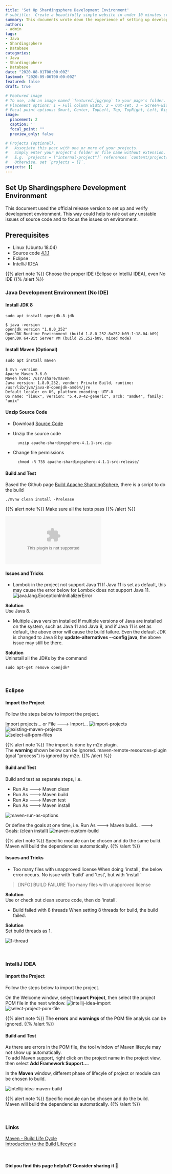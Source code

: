 ```yaml
---
title: 'Set Up Shardingsphere Development Environment'
# subtitle: 'Create a beautifully simple website in under 10 minutes :rocket:'
summary: This documents wrote down the experience of setting up development environment for Shardingsphere.
authors:
- admin
tags:
- Java
- Shardingsphere
- Database
categories:
- Java
- Shardingsphere
- Database
date: "2020-08-01T00:00:00Z"
lastmod: "2020-09-06T00:00:00Z"
featured: false
draft: true

# Featured image
# To use, add an image named `featured.jpg/png` to your page's folder.
# Placement options: 1 = Full column width, 2 = Out-set, 3 = Screen-width
# Focal point options: Smart, Center, TopLeft, Top, TopRight, Left, Right, BottomLeft, Bottom, BottomRight
image:
  placement: 2
  caption: ''
  focal_point: ""
  preview_only: false

# Projects (optional).
#   Associate this post with one or more of your projects.
#   Simply enter your project's folder or file name without extension.
#   E.g. `projects = ["internal-project"]` references `content/project/deep-learning/index.md`.
#   Otherwise, set `projects = []`.
projects: []
---
```


## Set Up Shardingsphere Development Environment

This document used the official release version to set up and verify development environment. 
This way could help to rule out any unstable issues of source code and to focus the issues on environment.

## Prerequisites

- Linux (Ubuntu 18.04)
- Source code [4.1.1](https://www.apache.org/dyn/closer.cgi/shardingsphere/4.1.1/apache-shardingsphere-4.1.1-src.zip) 
- Eclipse
- IntelliJ IDEA 

{{% alert note %}}
Choose the proper IDE (Eclipse or IntelliJ IDEA), even No IDE 
{{% /alert %}}

### Java Development Environment (No IDE)

#### Install JDK 8

    sudo apt install openjdk-8-jdk

    $ java -version
    openjdk version "1.8.0_252"
    OpenJDK Runtime Environment (build 1.8.0_252-8u252-b09-1~18.04-b09)
    OpenJDK 64-Bit Server VM (build 25.252-b09, mixed mode)

#### Install Maven (Optional)

    sudo apt install maven

    $ mvn -version
    Apache Maven 3.6.0
    Maven home: /usr/share/maven
    Java version: 1.8.0_252, vendor: Private Build, runtime: /usr/lib/jvm/java-8-openjdk-amd64/jre
    Default locale: en_US, platform encoding: UTF-8
    OS name: "linux", version: "5.4.0-42-generic", arch: "amd64", family: "unix"

#### Unzip Source Code

- Download [Source Code](https://www.apache.org/dyn/closer.cgi/shardingsphere/4.1.1/apache-shardingsphere-4.1.1-src.zip)

- Unzip the source code

        unzip apache-shardingsphere-4.1.1-src.zip

- Change file permissions 

        chmod -R 755 apache-shardingsphere-4.1.1-src-release/

#### Build and Test

Based the Github page [Build Apache ShardingSphere](https://github.com/apache/shardingsphere), there is a script to do the build  

    ./mvnw clean install -Prelease

{{% alert note %}}
Make sure all the tests pass 
{{% /alert %}}

![FYI-Build-Log-Version-4.1.1](./shardingsphere-4.1.1-build-log.zip) 

#### Issues and Tricks

- Lombok in the project not support Java 11
If Java 11 is set as default, this may cause the error below for Lombok does not support Java 11.
![java.lang.ExceptionInInitializerError](./java-11-not-support-error.png)  

**Solution**  
Use Java 8.

- Multiple Java version installed
If multiple versions of Java are installed on the system, such as Java 11 and Java 8, and if Java 11 is set as default, the above error will cause the build failure.
Even the default JDK is changed to Java 8 by **update-alternatives --config java**, the above issue may still be there.  

**Solution**  
Uninstall all the JDKs by the command  

    sudo apt-get remove openjdk* 


<br>

### Eclipse

#### Import the Project
Follow the steps below to import the project.  

Import projects... or File ---> Import...
![import-projects](./import-projects.png)  
![existing-maven-projects](./existing-maven-projects.png)  
![select-all-pom-files](./select-all-pom-files.png)  

{{% alert note %}}
The import is done by m2e plugin.  
The **warning** shown below can be ignored.
maven-remote-resources-plugin (goal "process") is ignored by m2e.
{{% /alert %}}


#### Build and Test

Build and test as separate steps, i.e.

- Run As ---> Maven clean
- Run As ---> Maven build
- Run As ---> Maven test
- Run As ---> Maven install

![maven-run-as-options](./maven-run-as-options.png)  

Or define the goals at one time, i.e.
Run As ---> Maven build...  ---> Goals: (clean install)
![maven-custom-build](./maven-custom-build.png)  


{{% alert note %}}
Specific module can be chosen and do the same build.  
Maven will build the dependencies automatically.
{{% /alert %}}

#### Issues and Tricks

- Too many files with unapproved license
When doing 'install', the below error occurs. No issue with 'build' and 'test', but with 'install'

>[INFO] BUILD FAILURE
> Too many files with unapproved license

**Solution**  
Use or check out clean source code, then do 'install'.

- Build failed with 8 threads
When setting 8 threads for build, the build failed.

**Solution**  
Set build threads as 1.

![1-thread](./1-thread.png)

<br>

### IntelliJ IDEA

#### Import the Project
Follow the steps below to import the project.  

On the Welcome window, select **Import Project**, then select the project POM file in the next window.
![intellij-idea-import](./intellij-idea-import.png)  
![select-project-pom-file](./select-project-pom-file.png)  


{{% alert note %}}
The **errors** and **warnings** of the POM file analysis can be ignored.
{{% /alert %}}


#### Build and Test

As there are errors in the POM file, the tool window of Maven lifecyle may not show up automatically.  
To add Maven support, right click on the project name in the project view, then select **Add Framework Support...**.  

In the **Maven** window, different phase of lifecyle of project or module can be chosen to build.  

![intellij-idea-maven-build](./intellij-idea-maven-build.png)  

{{% alert note %}}
Specific module can be chosen and do the build.  
Maven will build the dependencies automatically.
{{% /alert %}}


<br>

### Links
[Maven - Build Life Cycle](https://www.tutorialspoint.com/maven/maven_build_life_cycle.htm#:~:text=When%20Maven%20starts%20building%20a,are%20registered%20with%20each%20phase.&text=A%20goal%20represents%20a%20specific,and%20managing%20of%20a%20project.)  
[Introduction to the Build Lifecycle](https://maven.apache.org/guides/introduction/introduction-to-the-lifecycle.html)  


<br>

#### Did you find this page helpful? Consider sharing it 🙌

